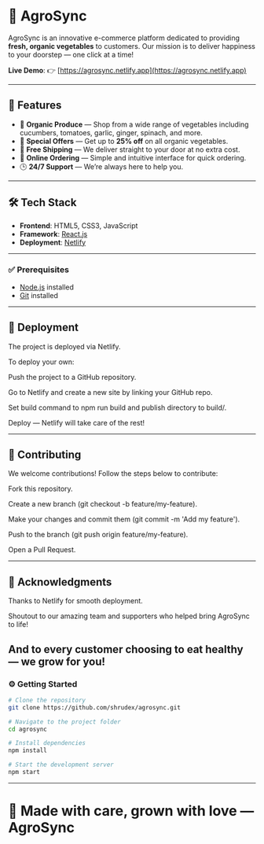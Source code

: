 # 🌿 AgroSync

AgroSync is an innovative e-commerce platform dedicated to providing **fresh, organic vegetables** to customers. Our mission is to deliver happiness to your doorstep — one click at a time!

**Live Demo**: 👉 [https://agrosync.netlify.app](https://agrosync.netlify.app)

---

## 🚀 Features

- 🥬 **Organic Produce** — Shop from a wide range of vegetables including cucumbers, tomatoes, garlic, ginger, spinach, and more.
- 💸 **Special Offers** — Get up to **25% off** on all organic vegetables.
- 🚚 **Free Shipping** — We deliver straight to your door at no extra cost.
- 🛒 **Online Ordering** — Simple and intuitive interface for quick ordering.
- 🕒 **24/7 Support** — We’re always here to help you.

---

## 🛠️ Tech Stack

- **Frontend**: HTML5, CSS3, JavaScript
- **Framework**: [React.js](https://reactjs.org/)
- **Deployment**: [Netlify](https://www.netlify.com/)

---

### ✅ Prerequisites

- [Node.js](https://nodejs.org/) installed
- [Git](https://git-scm.com/) installed

---
## 🚀 Deployment
The project is deployed via Netlify.

To deploy your own:

Push the project to a GitHub repository.

Go to Netlify and create a new site by linking your GitHub repo.

Set build command to npm run build and publish directory to build/.

Deploy — Netlify will take care of the rest!

---
## 🤝 Contributing
We welcome contributions! Follow the steps below to contribute:

Fork this repository.

Create a new branch (git checkout -b feature/my-feature).

Make your changes and commit them (git commit -m 'Add my feature').

Push to the branch (git push origin feature/my-feature).

Open a Pull Request.

---
## 🙌 Acknowledgments
Thanks to Netlify for smooth deployment.

Shoutout to our amazing team and supporters who helped bring AgroSync to life!

And to every customer choosing to eat healthy — we grow for you!
---
### ⚙️ Getting Started

```bash
# Clone the repository
git clone https://github.com/shrudex/agrosync.git

# Navigate to the project folder
cd agrosync

# Install dependencies
npm install

# Start the development server
npm start
```
---
# 🧡 Made with care, grown with love — AgroSync

